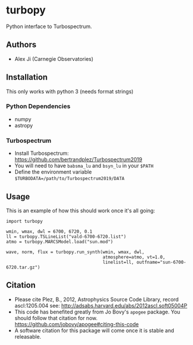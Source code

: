 # turbopy

Python interface to Turbospectrum.



Authors
-------
 - Alex Ji (Carnegie Observatories)

Installation
------------
This only works with python 3 (needs format strings)

### Python Dependencies
* numpy
* astropy

### Turbospectrum
* Install Turbospectrum: https://github.com/bertrandplez/Turbospectrum2019
* You will need to have `babsma_lu` and `bsyn_lu` in your `$PATH`
* Define the environment variable `$TURBODATA=/path/to/Turbospectrum2019/DATA`

Usage
-----

This is an example of how this should work once it's all going:
```
import turbopy

wmin, wmax, dwl = 6700, 6720, 0.1
ll = turbopy.TSLineList("vald-6700-6720.list")
atmo = turbopy.MARCSModel.load("sun.mod")

wave, norm, flux = turbopy.run_synth(wmin, wmax, dwl,
                                     atmosphere=atmo, vt=1.0,
                                     linelist=ll, outfname="sun-6700-6720.tar.gz")
```

Citation
--------
* Please cite Plez, B., 2012, Astrophysics Source Code Library, record ascl:1205.004
  see: http://adsabs.harvard.edu/abs/2012ascl.soft05004P
* This code has benefited greatly from Jo Bovy's `apogee` package.
  You should follow that citation for now.
  https://github.com/jobovy/apogee#citing-this-code
* A software citation for this package will come once it is stable and releasable.
